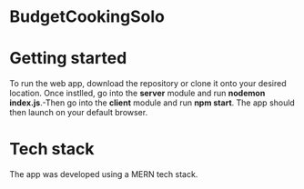 # BudgetCookingSolo

# Getting started
To run the web app, download the repository or clone it onto your desired location. Once instlled, go into the **server** module and run **nodemon index.js**.-Then go into the **client** module and run **npm start**. 
The app should then launch on your default browser.

# Tech stack
The app was developed using a MERN tech stack.
